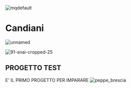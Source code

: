 ![mqdefault](https://github.com/user-attachments/assets/e83364fa-02e1-4014-aa1d-11eb86f7a7f5)

# Candiani
![unnamed](https://github.com/user-attachments/assets/be0f293c-c04d-4fa8-af5f-b0299800a173)

![91-snai-cropped-25](https://github.com/user-attachments/assets/51d1cca2-f388-438f-baa5-e73fabcf8443)

## PROGETTO TEST
E' IL PRIMO PROGETTO PER IMPARARE
![peppe_brescia](https://github.com/user-attachments/assets/44d09fef-ca92-432a-8300-dd1bc31f43f7)

